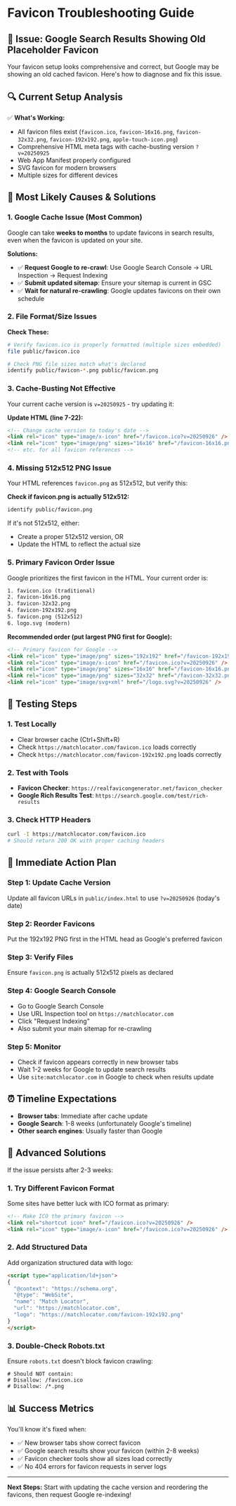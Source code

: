 # Favicon Troubleshooting Guide

## 🚨 **Issue:** Google Search Results Showing Old Placeholder Favicon

Your favicon setup looks comprehensive and correct, but Google may be showing an old cached favicon. Here's how to diagnose and fix this issue.

## 🔍 **Current Setup Analysis**

✅ **What's Working:**
- All favicon files exist (`favicon.ico`, `favicon-16x16.png`, `favicon-32x32.png`, `favicon-192x192.png`, `apple-touch-icon.png`)
- Comprehensive HTML meta tags with cache-busting version `?v=20250925`
- Web App Manifest properly configured
- SVG favicon for modern browsers
- Multiple sizes for different devices

## 🎯 **Most Likely Causes & Solutions**

### 1. **Google Cache Issue (Most Common)**
Google can take **weeks to months** to update favicons in search results, even when the favicon is updated on your site.

**Solutions:**
- ✅ **Request Google to re-crawl**: Use Google Search Console → URL Inspection → Request Indexing
- ✅ **Submit updated sitemap**: Ensure your sitemap is current in GSC
- ✅ **Wait for natural re-crawling**: Google updates favicons on their own schedule

### 2. **File Format/Size Issues**

**Check These:**
```bash
# Verify favicon.ico is properly formatted (multiple sizes embedded)
file public/favicon.ico

# Check PNG file sizes match what's declared
identify public/favicon-*.png public/favicon.png
```

### 3. **Cache-Busting Not Effective**
Your current cache version is `v=20250925` - try updating it:

**Update HTML (line 7-22):**
```html
<!-- Change cache version to today's date -->
<link rel="icon" type="image/x-icon" href="/favicon.ico?v=20250926" />
<link rel="icon" type="image/png" sizes="16x16" href="/favicon-16x16.png?v=20250926" />
<!-- etc. for all favicon references -->
```

### 4. **Missing 512x512 PNG Issue**
Your HTML references `favicon.png` as 512x512, but verify this:

**Check if favicon.png is actually 512x512:**
```bash
identify public/favicon.png
```

If it's not 512x512, either:
- Create a proper 512x512 version, OR
- Update the HTML to reflect the actual size

### 5. **Primary Favicon Order Issue**
Google prioritizes the first favicon in the HTML. Your current order is:

```html
1. favicon.ico (traditional)
2. favicon-16x16.png
3. favicon-32x32.png
4. favicon-192x192.png
5. favicon.png (512x512)
6. logo.svg (modern)
```

**Recommended order (put largest PNG first for Google):**
```html
<!-- Primary favicon for Google -->
<link rel="icon" type="image/png" sizes="192x192" href="/favicon-192x192.png?v=20250926" />
<link rel="icon" type="image/x-icon" href="/favicon.ico?v=20250926" />
<link rel="icon" type="image/png" sizes="16x16" href="/favicon-16x16.png?v=20250926" />
<link rel="icon" type="image/png" sizes="32x32" href="/favicon-32x32.png?v=20250926" />
<link rel="icon" type="image/svg+xml" href="/logo.svg?v=20250926" />
```

## 🧪 **Testing Steps**

### 1. **Test Locally**
- Clear browser cache (Ctrl+Shift+R)
- Check `https://matchlocator.com/favicon.ico` loads correctly
- Check `https://matchlocator.com/favicon-192x192.png` loads correctly

### 2. **Test with Tools**
- **Favicon Checker**: `https://realfavicongenerator.net/favicon_checker`
- **Google Rich Results Test**: `https://search.google.com/test/rich-results`

### 3. **Check HTTP Headers**
```bash
curl -I https://matchlocator.com/favicon.ico
# Should return 200 OK with proper caching headers
```

## 🚀 **Immediate Action Plan**

### Step 1: Update Cache Version
Update all favicon URLs in `public/index.html` to use `?v=20250926` (today's date)

### Step 2: Reorder Favicons
Put the 192x192 PNG first in the HTML head as Google's preferred favicon

### Step 3: Verify Files
Ensure `favicon.png` is actually 512x512 pixels as declared

### Step 4: Google Search Console
- Go to Google Search Console
- Use URL Inspection tool on `https://matchlocator.com`
- Click "Request Indexing"
- Also submit your main sitemap for re-crawling

### Step 5: Monitor
- Check if favicon appears correctly in new browser tabs
- Wait 1-2 weeks for Google to update search results
- Use `site:matchlocator.com` in Google to check when results update

## ⏰ **Timeline Expectations**

- **Browser tabs**: Immediate after cache update
- **Google Search**: 1-8 weeks (unfortunately Google's timeline)
- **Other search engines**: Usually faster than Google

## 🔧 **Advanced Solutions**

If the issue persists after 2-3 weeks:

### 1. **Try Different Favicon Format**
Some sites have better luck with ICO format as primary:
```html
<!-- Make ICO the primary favicon -->
<link rel="shortcut icon" href="/favicon.ico?v=20250926" />
<link rel="icon" type="image/x-icon" href="/favicon.ico?v=20250926" />
```

### 2. **Add Structured Data**
Add organization structured data with logo:
```html
<script type="application/ld+json">
{
  "@context": "https://schema.org",
  "@type": "WebSite",
  "name": "Match Locator",
  "url": "https://matchlocator.com",
  "logo": "https://matchlocator.com/favicon-192x192.png"
}
</script>
```

### 3. **Double-Check Robots.txt**
Ensure `robots.txt` doesn't block favicon crawling:
```
# Should NOT contain:
# Disallow: /favicon.ico
# Disallow: /*.png
```

## 📊 **Success Metrics**

You'll know it's fixed when:
- ✅ New browser tabs show correct favicon
- ✅ Google search results show your favicon (within 2-8 weeks)
- ✅ Favicon checker tools show all sizes load correctly
- ✅ No 404 errors for favicon requests in server logs

---

**Next Steps:** Start with updating the cache version and reordering the favicons, then request Google re-indexing!